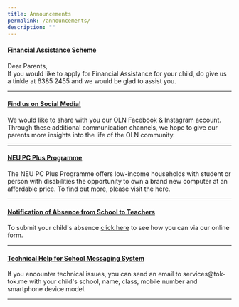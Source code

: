 ```yaml
---
title: Announcements
permalink: /announcements/
description: ""
---
```

<h4><a href="/school-information/general-information/financial-matters"><strong>Financial Assistance Scheme</strong></a></h4>
<p>Dear Parents,<br />If you would like to apply for Financial Assistance for your child, do give us a tinkle at 6385 2455 and we would be glad to assist you.</p>
<hr>
<h4><a href="/contact-us"><strong>Find us on Social Media!</strong></a></h4>
<p>We would like to share with you our OLN Facebook&nbsp;&amp; Instagram account. Through these additional communication channels, we hope to give our parents more insights into the life of the OLN community.</p>
<hr>
<h4><a href="https://www.imda.gov.sg/neupc"><strong>NEU PC Plus Programme</strong></a></h4>
<p>The NEU PC Plus Programme offers low-income households with student or person with disabilities the opportunity to own a brand new computer at an affordable price. To find out more, please visit the here.</p>
<hr>
<h4><a href="/contact-us/notification-of-absence"><strong>Notification of Absence from School to Teachers</strong></a></h4>
<p>To submit your child's absence&nbsp;<a href="/contact-us/notification-of-absence">click here</a>&nbsp;to see how you can via our online form.</p>
<hr>
<h4><a href="/information-for-parents/messaging-system"><strong>Technical Help for School Messaging System</strong></a></h4>
<p>If you encounter technical issues, you can send an email to services@tok-tok.me with your child's school, name, class, mobile number and smartphone device model.</p>
<hr>